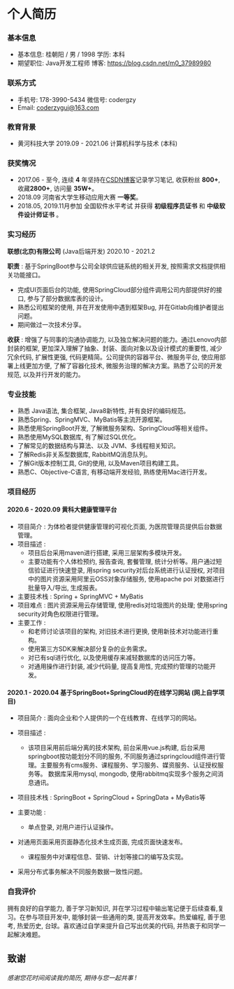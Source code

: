# 个人简历

### 基本信息

- 基本信息: 桂朝阳 / 男 / 1998						学历: 本科
- 期望职位: Java开发工程师	                        博客: https://blog.csdn.net/m0_37989980

### 联系方式

- 手机号: 178-3990-5434								微信号: codergzy
- Email: coderzygui@163.com 

### 教育背景

- 黄河科技大学        	       2019.09 - 2021.06 			 计算机科学与技术 (本科)

### 获奖情况

- 2017.06 - 至今, 连续 **4** 年坚持在[CSDN博客](https://blog.csdn.net/m0_37989980)记录学习笔记, 收获粉丝 **800+**, 收藏**2800+**, 访问量 **35W+**。
- 2018.09 河南省大学生移动应用大赛 **一等奖**。
- 2018.05, 2019.11月参加 全国软件水平考试 并获得 **初级程序员证书** 和 **中级软件设计师证书** 。

### 实习经历

**联想(北京)有限公司** (Java后端开发) 			 			2020.10 - 2021.2

**职责** : 基于SpringBoot参与公司全球供应链系统的相关开发, 按照需求文档提供相关功能接口。

- 完成UI页面后台的功能, 使用SpringCloud部分组件调用公司内部提供好的接口, 参与了部分数据库表的设计。
- 熟悉公司框架的使用, 并在开发使用中遇到框架Bug, 并在Gitlab向维护者提出问题。
- 期间做过一次技术分享。

**收获** : 增强了与同事的沟通协调能力, 以及独立解决问题的能力。通过Lenovo内部封装的框架, 更加深入理解了抽象、封装、面向对象以及设计模式的重要性, 减少冗余代码, 扩展性更强, 代码更精简。公司提供的容器平台、微服务平台, 使应用部署上线更加方便, 了解了容器化技术, 微服务治理的解决方案。熟悉了公司的开发规范, 以及并行开发的能力。

### 专业技能

- 熟悉 Java语法, 集合框架, Java8新特性, 并有良好的编码规范。
- 熟悉Spring、SpringMVC、MyBatis等主流开源框架。
- 熟悉使用SpringBoot开发, 了解微服务架构、SpringCloud等相关组件。
- 熟悉使用MySQL数据库, 有了解过SQL优化。
- 了解常见的数据结构与算法、以及 JVM、多线程相关知识。
- 了解Redis非关系型数据库, RabbitMQ消息队列。
- 了解Git版本控制工具, Git的使用, 以及Maven项目构建工具。
- 熟悉C、Objective-C语言, 有移动端开发经验, 熟练使用Mac进行开发。

### 项目经历

#### 2020.6 - 2020.09 黄科大健康管理平台

- 项目简介 : 为体检者提供健康管理的可视化页面, 为医院管理员提供后台数据管理。
- 项目描述 : 
  -  项目后台采用maven进行搭建, 采用三层架构多模块开发。
  -  主要功能有个人体检预约, 报告查询, 套餐管理, 统计分析等。用户通过短信验证进行快速登录, 用spring security对后台系统进行认证授权, 对项目中的图片资源采用阿里云OSS对象存储服务, 使用apache poi 对数据进行批量导入/导出, 生成报表。
- 主要技术栈 :  Spring + SpringMVC + MyBatis
- 项目难点 : 图片资源采用云存储管理, 使用redis对垃圾图片的处理; 使用spring security对角色权限进行管理。
- 主要工作 : 
  - 和老师讨论该项目的架构, 对旧技术进行更换, 使用新技术对功能进行重构。
  - 使用第三方SDK来解决部分复杂的业务需求。
  - 对已有sql进行优化, 以及使用缓存来减轻数据库的访问压力等。
  - 对通用操作进行封装, 减少代码量, 提高复用性, 完成预约管理的功能开发。

#### 2020.1 - 2020.04 基于SpringBoot+SpringCloud的在线学习网站 (网上自学项目)

- 项目简介 :  面向企业和个人提供的一个在线教育、在线学习的网站。

- 项目描述 : 
  - 该项目采用前后端分离的技术架构, 前台采用vue.js构建, 后台采用springboot按功能划分不同的服务, 不同服务通过springcloud组件进行管理。主要服务有cms服务、课程服务、学习服务、媒资服务、认证授权服务等。 数据库采用mysql, mongodb, 使用rabbitmq实现多个服务之间消息通讯。

- 项目技术栈 : SpringBoot + SpringCloud + SpringData + MyBatis等

- 主要功能 : 

  - 单点登录, 对用户进行认证操作。
- 对通用页面采用页面静态化技术生成页面, 完成页面快速发布。
  - 课程服务中对课程信息、营销、计划等接口的编写及实现。
- 采用分布式事务解决不同服务数据一致性问题。

### 自我评价

拥有良好的自学能力, 善于学习新知识, 并在学习过程中输出笔记便于后续查看,复习。在参与项目开发中, 能够封装一些通用的类, 提高开发效率。热爱编程, 善于思考, 热爱历史, 台球。喜欢通过自学来提升自己写出优美的代码, 并热衷于和同学一起解决难题。



## 致谢

###### 感谢您花时间阅读我的简历, 期待与您一起共事 !

